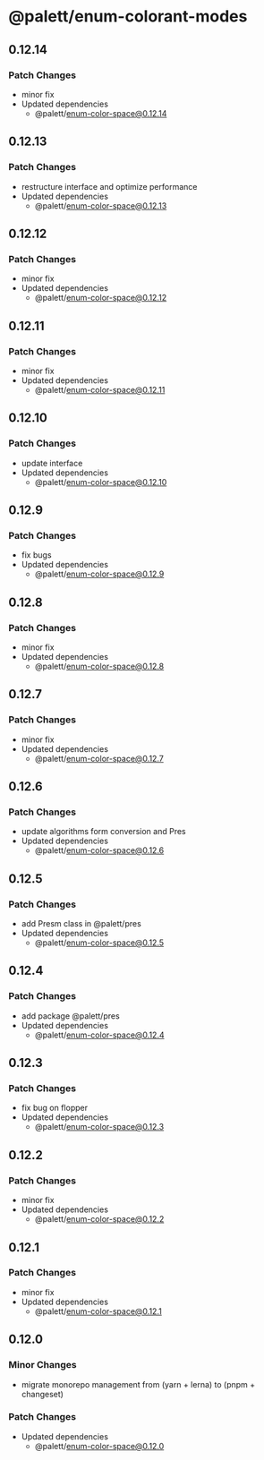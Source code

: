 # @palett/enum-colorant-modes

## 0.12.14

### Patch Changes

- minor fix
- Updated dependencies
  - @palett/enum-color-space@0.12.14

## 0.12.13

### Patch Changes

- restructure interface and optimize performance
- Updated dependencies
  - @palett/enum-color-space@0.12.13

## 0.12.12

### Patch Changes

- minor fix
- Updated dependencies
  - @palett/enum-color-space@0.12.12

## 0.12.11

### Patch Changes

- minor fix
- Updated dependencies
  - @palett/enum-color-space@0.12.11

## 0.12.10

### Patch Changes

- update interface
- Updated dependencies
  - @palett/enum-color-space@0.12.10

## 0.12.9

### Patch Changes

- fix bugs
- Updated dependencies
  - @palett/enum-color-space@0.12.9

## 0.12.8

### Patch Changes

- minor fix
- Updated dependencies
  - @palett/enum-color-space@0.12.8

## 0.12.7

### Patch Changes

- minor fix
- Updated dependencies
  - @palett/enum-color-space@0.12.7

## 0.12.6

### Patch Changes

- update algorithms form conversion and Pres
- Updated dependencies
  - @palett/enum-color-space@0.12.6

## 0.12.5

### Patch Changes

- add Presm class in @palett/pres
- Updated dependencies
  - @palett/enum-color-space@0.12.5

## 0.12.4

### Patch Changes

- add package @palett/pres
- Updated dependencies
  - @palett/enum-color-space@0.12.4

## 0.12.3

### Patch Changes

- fix bug on flopper
- Updated dependencies
  - @palett/enum-color-space@0.12.3

## 0.12.2

### Patch Changes

- minor fix
- Updated dependencies
  - @palett/enum-color-space@0.12.2

## 0.12.1

### Patch Changes

- minor fix
- Updated dependencies
  - @palett/enum-color-space@0.12.1

## 0.12.0

### Minor Changes

- migrate monorepo management from (yarn + lerna) to (pnpm + changeset)

### Patch Changes

- Updated dependencies
  - @palett/enum-color-space@0.12.0
